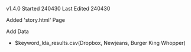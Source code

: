 v1.4.0
Started 240430
Last Edited 240430

Added 'story.html' Page

Add Data
- $keyword_lda_results.csv(Dropbox, Newjeans, Burger King Whopper)
